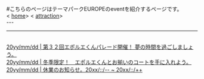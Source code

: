 #こちらのページはテーマパークEUROPEのeventを紹介するページです。<br>
<
[home](https://takajo-soft03.github.io/europe/)>
<
[attraction](https://takajo-soft03.github.io/europe/attraction)> <br>
---<hr>
<br>
[20yy/mm/dd | 第３２回エポルエくんパレード開催！ 夢の時間を過ごしましょう。](https://takajo-soft03.github.io/europe/event/eporue)
<br>
[20yy/mm/dd | 冬季限定！　エポルエくんとお揃いのコートを手に入れよう。](https://takajo-soft03.github.io/europe/event/eporue)
<br>
[20yy/mm/dd | 休業のお知らせ。20xx/::/-- ~ 20xx/::/++](https://takajo-soft03.github.io/europe/event/eporue)<br>
